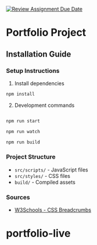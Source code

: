 [![Review Assignment Due Date](https://classroom.github.com/assets/deadline-readme-button-22041afd0340ce965d47ae6ef1cefeee28c7c493a6346c4f15d667ab976d596c.svg)](https://classroom.github.com/a/IFrMetkU)

# Portfolio Project

## Installation Guide

### Setup Instructions

1. Install dependencies

```bash
npm install
```

2. Development commands

```bash

npm run start

npm run watch

npm run build
```

### Project Structure

- `src/scripts/` - JavaScript files
- `src/styles/` - CSS files
- `build/` - Compiled assets

### Sources

- [W3Schools - CSS Breadcrumbs](https://www.w3schools.com/howto/howto_css_breadcrumbs.asp)
# portfolio-live
